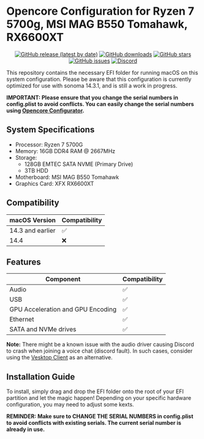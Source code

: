 # Opencore Configuration for Ryzen 7 5700g, MSI MAG B550 Tomahawk, RX6600XT

<div align="center">

  [![GitHub release (latest by date)](https://img.shields.io/github/v/release/Lenochxd/Hackintosh-r7-5700g-msiB550-rx6600xt.svg?style=flat)](https://github.com/Lenochxd/Hackintosh-r7-5700g-msiB550-rx6600xt/releases)
  [![GitHub downloads](https://img.shields.io/github/downloads/Lenochxd/Hackintosh-r7-5700g-msiB550-rx6600xt/total.svg?style=flat)](https://github.com/Lenochxd/Hackintosh-r7-5700g-msiB550-rx6600xt/releases)
  [![GitHub stars](https://img.shields.io/github/stars/Lenochxd/Hackintosh-r7-5700g-msiB550-rx6600xt.svg?style=flat)](https://github.com/Lenochxd/Hackintosh-r7-5700g-msiB550-rx6600xt/stargazers)
  [![GitHub issues](https://img.shields.io/github/issues/Lenochxd/Hackintosh-r7-5700g-msiB550-rx6600xt.svg?style=flat)](https://github.com/Lenochxd/Hackintosh-r7-5700g-msiB550-rx6600xt/issues)
  [![Discord](https://img.shields.io/discord/391919052563546112?style=flat&logo=Discord&logoColor=fff&label=Discord&color=5e6ae8&link=https%3A%2F%2Fdiscord.gg%2FtUPsYHAGfm)](https://discord.gg/tUPsYHAGfm)
</div>

This repository contains the necessary EFI folder for running macOS on this system configuration. Please be aware that this configuration is currently optimized for use with sonoma 14.3.1, and is still a work in progress.


**IMPORTANT: Please ensure that you change the serial numbers in config.plist to avoid conflicts. You can easily change the serial numbers using        [Opencore Configurator](https://mackie100projects.altervista.org/download-opencore-configurator/).**

## System Specifications
- Processor: Ryzen 7 5700G
- Memory: 16GB DDR4 RAM @ 2667MHz
- Storage: 
  - 128GB EMTEC SATA NVME (Primary Drive)
  - 3TB HDD
- Motherboard: MSI MAG B550 Tomahawk
- Graphics Card: XFX RX6600XT

## Compatibility
| macOS Version | Compatibility |
|---------------|---------------|
| 14.3 and earlier | ✅             |
| 14.4            | ❌             |

## Features
| Component                        | Compatibility |
|----------------------------------|---------------|
| Audio                            | ✅             |
| USB                              | ✅             |
| GPU Acceleration and GPU Encoding| ✅             |
| Ethernet                         | ✅             |
| SATA and NVMe drives             | ✅             |

**Note:** There might be a known issue with the audio driver causing Discord to crash when joining a voice chat (discord fault). In such cases, consider using the [Vesktop Client](https://github.com/Vencord/Vesktop) as an alternative.


## Installation Guide
To install, simply drag and drop the EFI folder onto the root of your EFI partition and let the magic happen! Depending on your specific hardware configuration, you may need to adjust some kexts.

**REMINDER: Make sure to CHANGE THE SERIAL NUMBERS in config.plist to avoid conflicts with existing serials. The current serial number is already in use.**
